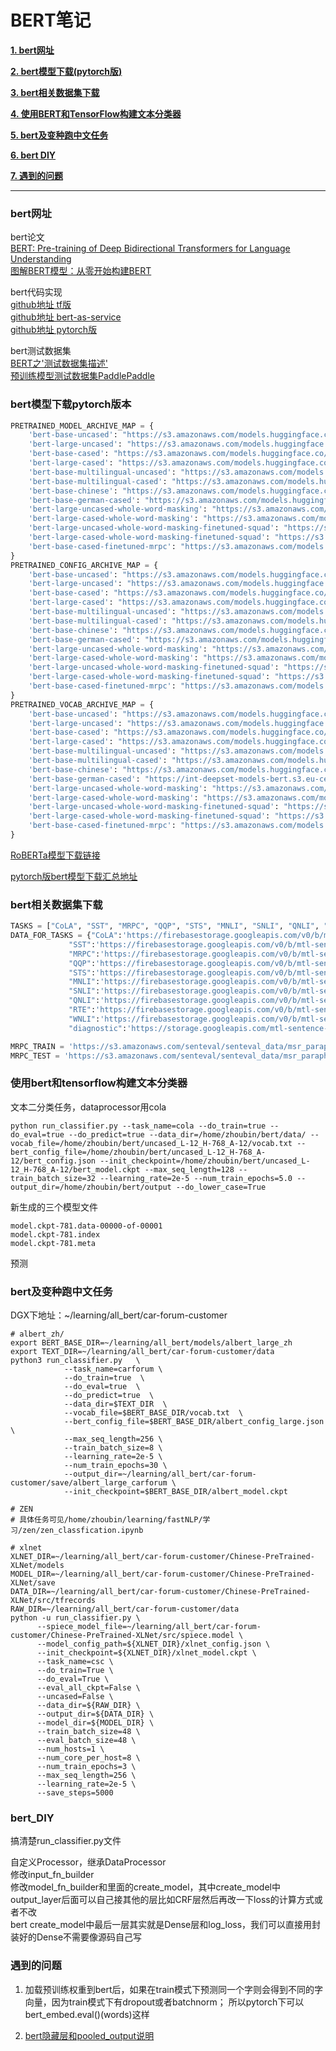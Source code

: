 # BERT笔记

[**1. bert网址**](#bert网址)

[**2. bert模型下载(pytorch版)**](#bert模型下载)

[**3. bert相关数据集下载**](#bert相关数据集下载)

[**4. 使用BERT和TensorFlow构建文本分类器**](#使用bert和tensorflow构建文本分类器)

[**5. bert及变种跑中文任务**](#bert及变种跑中文任务)

[**6. bert DIY**](#bert_diy)

[**7. 遇到的问题**](#遇到的问题)


---

### bert网址

bert论文<br>
[BERT: Pre-training of Deep Bidirectional Transformers for Language Understanding](https://arxiv.org/abs/1810.04805)<br>
[图解BERT模型：从零开始构建BERT](https://cloud.tencent.com/developer/article/1389555)<br>

bert代码实现<br>
[github地址 tf版](https://github.com/google-research/bert)<br>
[github地址 bert-as-service](https://github.com/hanxiao/bert-as-service)<br>
[github地址 pytorch版](https://github.com/codertimo/BERT-pytorch)<br>

bert测试数据集<br>
[BERT之'测试数据集描述'](https://blog.csdn.net/shuibuzhaodeshiren/article/details/87743286)<br>
[预训练模型测试数据集PaddlePaddle](https://github.com/PaddlePaddle/ERNIE/blob/develop/README.zh.md#%E6%95%B0%E6%8D%AE%E4%B8%8B%E8%BD%BD)<br>

### bert模型下载pytorch版本

```python
PRETRAINED_MODEL_ARCHIVE_MAP = {
    'bert-base-uncased': "https://s3.amazonaws.com/models.huggingface.co/bert/bert-base-uncased-pytorch_model.bin",
    'bert-large-uncased': "https://s3.amazonaws.com/models.huggingface.co/bert/bert-large-uncased-pytorch_model.bin",
    'bert-base-cased': "https://s3.amazonaws.com/models.huggingface.co/bert/bert-base-cased-pytorch_model.bin",
    'bert-large-cased': "https://s3.amazonaws.com/models.huggingface.co/bert/bert-large-cased-pytorch_model.bin",
    'bert-base-multilingual-uncased': "https://s3.amazonaws.com/models.huggingface.co/bert/bert-base-multilingual-uncased-pytorch_model.bin",
    'bert-base-multilingual-cased': "https://s3.amazonaws.com/models.huggingface.co/bert/bert-base-multilingual-cased-pytorch_model.bin",
    'bert-base-chinese': "https://s3.amazonaws.com/models.huggingface.co/bert/bert-base-chinese-pytorch_model.bin",
    'bert-base-german-cased': "https://s3.amazonaws.com/models.huggingface.co/bert/bert-base-german-cased-pytorch_model.bin",
    'bert-large-uncased-whole-word-masking': "https://s3.amazonaws.com/models.huggingface.co/bert/bert-large-uncased-whole-word-masking-pytorch_model.bin",
    'bert-large-cased-whole-word-masking': "https://s3.amazonaws.com/models.huggingface.co/bert/bert-large-cased-whole-word-masking-pytorch_model.bin",
    'bert-large-uncased-whole-word-masking-finetuned-squad': "https://s3.amazonaws.com/models.huggingface.co/bert/bert-large-uncased-whole-word-masking-finetuned-squad-pytorch_model.bin",
    'bert-large-cased-whole-word-masking-finetuned-squad': "https://s3.amazonaws.com/models.huggingface.co/bert/bert-large-cased-whole-word-masking-finetuned-squad-pytorch_model.bin",
    'bert-base-cased-finetuned-mrpc': "https://s3.amazonaws.com/models.huggingface.co/bert/bert-base-cased-finetuned-mrpc-pytorch_model.bin",
}
PRETRAINED_CONFIG_ARCHIVE_MAP = {
    'bert-base-uncased': "https://s3.amazonaws.com/models.huggingface.co/bert/bert-base-uncased-config.json",
    'bert-large-uncased': "https://s3.amazonaws.com/models.huggingface.co/bert/bert-large-uncased-config.json",
    'bert-base-cased': "https://s3.amazonaws.com/models.huggingface.co/bert/bert-base-cased-config.json",
    'bert-large-cased': "https://s3.amazonaws.com/models.huggingface.co/bert/bert-large-cased-config.json",
    'bert-base-multilingual-uncased': "https://s3.amazonaws.com/models.huggingface.co/bert/bert-base-multilingual-uncased-config.json",
    'bert-base-multilingual-cased': "https://s3.amazonaws.com/models.huggingface.co/bert/bert-base-multilingual-cased-config.json",
    'bert-base-chinese': "https://s3.amazonaws.com/models.huggingface.co/bert/bert-base-chinese-config.json",
    'bert-base-german-cased': "https://s3.amazonaws.com/models.huggingface.co/bert/bert-base-german-cased-config.json",
    'bert-large-uncased-whole-word-masking': "https://s3.amazonaws.com/models.huggingface.co/bert/bert-large-uncased-whole-word-masking-config.json",
    'bert-large-cased-whole-word-masking': "https://s3.amazonaws.com/models.huggingface.co/bert/bert-large-cased-whole-word-masking-config.json",
    'bert-large-uncased-whole-word-masking-finetuned-squad': "https://s3.amazonaws.com/models.huggingface.co/bert/bert-large-uncased-whole-word-masking-finetuned-squad-config.json",
    'bert-large-cased-whole-word-masking-finetuned-squad': "https://s3.amazonaws.com/models.huggingface.co/bert/bert-large-cased-whole-word-masking-finetuned-squad-config.json",
    'bert-base-cased-finetuned-mrpc': "https://s3.amazonaws.com/models.huggingface.co/bert/bert-base-cased-finetuned-mrpc-config.json",
}
PRETRAINED_VOCAB_ARCHIVE_MAP = {
    'bert-base-uncased': "https://s3.amazonaws.com/models.huggingface.co/bert/bert-base-uncased-vocab.txt",
    'bert-large-uncased': "https://s3.amazonaws.com/models.huggingface.co/bert/bert-large-uncased-vocab.txt",
    'bert-base-cased': "https://s3.amazonaws.com/models.huggingface.co/bert/bert-base-cased-vocab.txt",
    'bert-large-cased': "https://s3.amazonaws.com/models.huggingface.co/bert/bert-large-cased-vocab.txt",
    'bert-base-multilingual-uncased': "https://s3.amazonaws.com/models.huggingface.co/bert/bert-base-multilingual-uncased-vocab.txt",
    'bert-base-multilingual-cased': "https://s3.amazonaws.com/models.huggingface.co/bert/bert-base-multilingual-cased-vocab.txt",
    'bert-base-chinese': "https://s3.amazonaws.com/models.huggingface.co/bert/bert-base-chinese-vocab.txt",
    'bert-base-german-cased': "https://int-deepset-models-bert.s3.eu-central-1.amazonaws.com/pytorch/bert-base-german-cased-vocab.txt",
    'bert-large-uncased-whole-word-masking': "https://s3.amazonaws.com/models.huggingface.co/bert/bert-large-uncased-whole-word-masking-vocab.txt",
    'bert-large-cased-whole-word-masking': "https://s3.amazonaws.com/models.huggingface.co/bert/bert-large-cased-whole-word-masking-vocab.txt",
    'bert-large-uncased-whole-word-masking-finetuned-squad': "https://s3.amazonaws.com/models.huggingface.co/bert/bert-large-uncased-whole-word-masking-finetuned-squad-vocab.txt",
    'bert-large-cased-whole-word-masking-finetuned-squad': "https://s3.amazonaws.com/models.huggingface.co/bert/bert-large-cased-whole-word-masking-finetuned-squad-vocab.txt",
    'bert-base-cased-finetuned-mrpc': "https://s3.amazonaws.com/models.huggingface.co/bert/bert-base-cased-finetuned-mrpc-vocab.txt",
}
```

[RoBERTa模型下载链接](https://github.com/ymcui/Chinese-BERT-wwm#%E4%B8%AD%E6%96%87%E6%A8%A1%E5%9E%8B%E4%B8%8B%E8%BD%BD)<br>

[pytorch版bert模型下载汇总地址](https://docs.qq.com/sheet/DVnpkTnF6VW9UeXdh?c=C4A0A0&tab=BB08J2)


### bert相关数据集下载

```python
TASKS = ["CoLA", "SST", "MRPC", "QQP", "STS", "MNLI", "SNLI", "QNLI", "RTE", "WNLI", "diagnostic"]
DATA_FOR_TASKS = {"CoLA":'https://firebasestorage.googleapis.com/v0/b/mtl-sentence-representations.appspot.com/o/data%2FCoLA.zip?alt=media&token=46d5e637-3411-4188-bc44-5809b5bfb5f4',
             "SST":'https://firebasestorage.googleapis.com/v0/b/mtl-sentence-representations.appspot.com/o/data%2FSST-2.zip?alt=media&token=aabc5f6b-e466-44a2-b9b4-cf6337f84ac8',
             "MRPC":'https://firebasestorage.googleapis.com/v0/b/mtl-sentence-representations.appspot.com/o/data%2Fmrpc_dev_ids.tsv?alt=media&token=ec5c0836-31d5-48f4-b431-7480817f1adc',
             "QQP":'https://firebasestorage.googleapis.com/v0/b/mtl-sentence-representations.appspot.com/o/data%2FQQP.zip?alt=media&token=700c6acf-160d-4d89-81d1-de4191d02cb5',
             "STS":'https://firebasestorage.googleapis.com/v0/b/mtl-sentence-representations.appspot.com/o/data%2FSTS-B.zip?alt=media&token=bddb94a7-8706-4e0d-a694-1109e12273b5',
             "MNLI":'https://firebasestorage.googleapis.com/v0/b/mtl-sentence-representations.appspot.com/o/data%2FMNLI.zip?alt=media&token=50329ea1-e339-40e2-809c-10c40afff3ce',
             "SNLI":'https://firebasestorage.googleapis.com/v0/b/mtl-sentence-representations.appspot.com/o/data%2FSNLI.zip?alt=media&token=4afcfbb2-ff0c-4b2d-a09a-dbf07926f4df',
             "QNLI":'https://firebasestorage.googleapis.com/v0/b/mtl-sentence-representations.appspot.com/o/data%2FQNLI.zip?alt=media&token=c24cad61-f2df-4f04-9ab6-aa576fa829d0',
             "RTE":'https://firebasestorage.googleapis.com/v0/b/mtl-sentence-representations.appspot.com/o/data%2FRTE.zip?alt=media&token=5efa7e85-a0bb-4f19-8ea2-9e1840f077fb',
             "WNLI":'https://firebasestorage.googleapis.com/v0/b/mtl-sentence-representations.appspot.com/o/data%2FWNLI.zip?alt=media&token=068ad0a0-ded7-4bd7-99a5-5e00222e0faf',
             "diagnostic":'https://storage.googleapis.com/mtl-sentence-representations.appspot.com/tsvsWithoutLabels%2FAX.tsv?GoogleAccessId=firebase-adminsdk-0khhl@mtl-sentence-representations.iam.gserviceaccount.com&Expires=2498860800&Signature=DuQ2CSPt2Yfre0C%2BiISrVYrIFaZH1Lc7hBVZDD4ZyR7fZYOMNOUGpi8QxBmTNOrNPjR3z1cggo7WXFfrgECP6FBJSsURv8Ybrue8Ypt%2FTPxbuJ0Xc2FhDi%2BarnecCBFO77RSbfuz%2Bs95hRrYhTnByqu3U%2FYZPaj3tZt5QdfpH2IUROY8LiBXoXS46LE%2FgOQc%2FKN%2BA9SoscRDYsnxHfG0IjXGwHN%2Bf88q6hOmAxeNPx6moDulUF6XMUAaXCSFU%2BnRO2RDL9CapWxj%2BDl7syNyHhB7987hZ80B%2FwFkQ3MEs8auvt5XW1%2Bd4aCU7ytgM69r8JDCwibfhZxpaa4gd50QXQ%3D%3D'}

MRPC_TRAIN = 'https://s3.amazonaws.com/senteval/senteval_data/msr_paraphrase_train.txt'
MRPC_TEST = 'https://s3.amazonaws.com/senteval/senteval_data/msr_paraphrase_test.txt'

```

### 使用bert和tensorflow构建文本分类器

文本二分类任务，dataprocessor用cola<br>
```shell
python run_classifier.py --task_name=cola --do_train=true --do_eval=true --do_predict=true --data_dir=/home/zhoubin/bert/data/ --vocab_file=/home/zhoubin/bert/uncased_L-12_H-768_A-12/vocab.txt --bert_config_file=/home/zhoubin/bert/uncased_L-12_H-768_A-12/bert_config.json --init_checkpoint=/home/zhoubin/bert/uncased_L-12_H-768_A-12/bert_model.ckpt --max_seq_length=128 --train_batch_size=32 --learning_rate=2e-5 --num_train_epochs=5.0 --output_dir=/home/zhoubin/bert/output --do_lower_case=True
```

新生成的三个模型文件<br>
```shell
model.ckpt-781.data-00000-of-00001
model.ckpt-781.index
model.ckpt-781.meta
```

预测<br>


### bert及变种跑中文任务

DGX下地址：~/learning/all_bert/car-forum-customer<br>
```shell
# albert_zh/
export BERT_BASE_DIR=~/learning/all_bert/models/albert_large_zh
export TEXT_DIR=~/learning/all_bert/car-forum-customer/data
python3 run_classifier.py   \
            --task_name=carforum \
            --do_train=true  \
            --do_eval=true  \
            --do_predict=true  \
            --data_dir=$TEXT_DIR  \
            --vocab_file=$BERT_BASE_DIR/vocab.txt  \
            --bert_config_file=$BERT_BASE_DIR/albert_config_large.json \
            --max_seq_length=256 \
            --train_batch_size=8 \
            --learning_rate=2e-5 \
            --num_train_epochs=30 \
            --output_dir=~/learning/all_bert/car-forum-customer/save/albert_large_carforum \
            --init_checkpoint=$BERT_BASE_DIR/albert_model.ckpt

# ZEN
# 具体任务可见/home/zhoubin/learning/fastNLP/学习/zen/zen_classfication.ipynb

# xlnet
XLNET_DIR=~/learning/all_bert/car-forum-customer/Chinese-PreTrained-XLNet/models
MODEL_DIR=~/learning/all_bert/car-forum-customer/Chinese-PreTrained-XLNet/save
DATA_DIR=~/learning/all_bert/car-forum-customer/Chinese-PreTrained-XLNet/src/tfrecords
RAW_DIR=~/learning/all_bert/car-forum-customer/data
python -u run_classifier.py \
      --spiece_model_file=~/learning/all_bert/car-forum-customer/Chinese-PreTrained-XLNet/src/spiece.model \
      --model_config_path=${XLNET_DIR}/xlnet_config.json \
      --init_checkpoint=${XLNET_DIR}/xlnet_model.ckpt \
      --task_name=csc \
      --do_train=True \
      --do_eval=True \
      --eval_all_ckpt=False \
      --uncased=False \
      --data_dir=${RAW_DIR} \
      --output_dir=${DATA_DIR} \
      --model_dir=${MODEL_DIR} \
      --train_batch_size=48 \
      --eval_batch_size=48 \
      --num_hosts=1 \
      --num_core_per_host=8 \
      --num_train_epochs=3 \
      --max_seq_length=256 \
      --learning_rate=2e-5 \
      --save_steps=5000
```


### bert_DIY

搞清楚run_classifier.py文件

自定义Processor，继承DataProcessor<br>
修改input_fn_builder<br>
修改model_fn_builder和里面的create_model，其中create_model中output_layer后面可以自己接其他的层比如CRF层然后再改一下loss的计算方式或者不改<br>
bert create_model中最后一层其实就是Dense层和log_loss，我们可以直接用封装好的Dense不需要像源码自己写





### 遇到的问题

1. 加载预训练权重到bert后，如果在train模式下预测同一个字则会得到不同的字向量，因为train模式下有dropout或者batchnorm；
所以pytorch下可以bert_embed.eval()(words)这样

2. [bert隐藏层和pooled_output说明](https://blog.csdn.net/cpluss/article/details/88418176)
